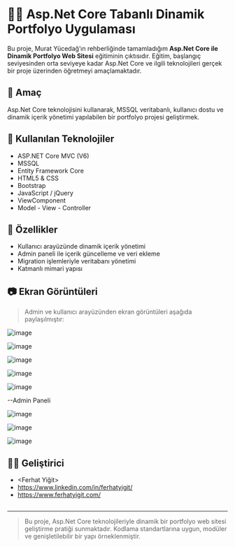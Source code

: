 # 🧑‍💻 Asp.Net Core Tabanlı Dinamik Portfolyo Uygulaması

Bu proje, Murat Yücedağ’ın rehberliğinde tamamladığım **Asp.Net Core ile Dinamik Portfolyo Web Sitesi** eğitiminin çıktısıdır. Eğitim, başlangıç seviyesinden orta seviyeye kadar Asp.Net Core ve ilgili teknolojileri gerçek bir proje üzerinden öğretmeyi amaçlamaktadır.

## 🎯 Amaç

Asp.Net Core teknolojisini kullanarak, MSSQL veritabanlı, kullanıcı dostu ve dinamik içerik yönetimi yapılabilen bir portfolyo projesi geliştirmek.

## 🧩 Kullanılan Teknolojiler

- ASP.NET Core MVC (V6)
- MSSQL
- Entity Framework Core
- HTML5 & CSS
- Bootstrap
- JavaScript / jQuery
- ViewComponent
- Model - View - Controller

## 📌 Özellikler

- Kullanıcı arayüzünde dinamik içerik yönetimi
- Admin paneli ile içerik güncelleme ve veri ekleme
- Migration işlemleriyle veritabanı yönetimi
- Katmanlı mimari yapısı

## 📷 Ekran Görüntüleri

> Admin ve kullanıcı arayüzünden ekran görüntüleri aşağıda paylaşılmıştır:

![image](https://github.com/user-attachments/assets/41210759-188b-46db-80f9-e8256f5293a4)

![image](https://github.com/user-attachments/assets/aedd120b-3b22-4973-8d9a-46d376577302)

![image](https://github.com/user-attachments/assets/0beb9376-8420-4fb9-ba55-1200d242bafc)

![image](https://github.com/user-attachments/assets/82e5dc4f-8016-46d4-97d1-5a7bc0cde9e5)

![image](https://github.com/user-attachments/assets/6f88cc96-704c-4478-8bac-4bc30b371cad)


--Admin Paneli

![image](https://github.com/user-attachments/assets/33ad0c02-d6fd-4cde-95b1-3ae9ad58cadb)

![image](https://github.com/user-attachments/assets/c69f58b0-b73b-4a00-a596-e73cb33704e8)

![image](https://github.com/user-attachments/assets/dc753644-dea4-4159-a589-77fdb9207d84)


## 👨‍💻 Geliştirici

- <Ferhat Yiğit>
- https://www.linkedin.com/in/ferhatyigit/
- https://www.ferhatyigit.com/
  

##
---

> Bu proje, Asp.Net Core teknolojileriyle dinamik bir portfolyo web sitesi geliştirme pratiği sunmaktadır. Kodlama standartlarına uygun, modüler ve genişletilebilir bir yapı örneklenmiştir.

